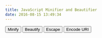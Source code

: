 ```yaml
---
title: JavaScript Minifier and Beautifier
date: 2016-08-15 13:49:34
---
```


<script src="/libraries/lib/codemirror.js"></script>

<link rel="stylesheet" href="/libraries/lib/codemirror.css">

<script src="/libraries/mode/css/css.js"></script>

<script src="/libraries/uglify.js"></script>

<script src="/libraries/beautify.js"></script>

<script type="text/javascript">
window.onload = function() {
  function descape(string) {
    /*
    From joliss/js-string-escape under MIT:

    The MIT License (MIT)

    Copyright (c) 2013 Jo Liss

    Permission is hereby granted, free of charge, to any person obtaining a copy
    of this software and associated documentation files (the "Software"), to deal
    in the Software without restriction, including without limitation the rights
    to use, copy, modify, merge, publish, distribute, sublicense, and/or sell
    copies of the Software, and to permit persons to whom the Software is
    furnished to do so, subject to the following conditions:

    The above copyright notice and this permission notice shall be included in
    all copies or substantial portions of the Software.

    THE SOFTWARE IS PROVIDED "AS IS", WITHOUT WARRANTY OF ANY KIND, EXPRESS OR
    IMPLIED, INCLUDING BUT NOT LIMITED TO THE WARRANTIES OF MERCHANTABILITY,
    FITNESS FOR A PARTICULAR PURPOSE AND NONINFRINGEMENT. IN NO EVENT SHALL THE
    AUTHORS OR COPYRIGHT HOLDERS BE LIABLE FOR ANY CLAIM, DAMAGES OR OTHER
    LIABILITY, WHETHER IN AN ACTION OF CONTRACT, TORT OR OTHERWISE, ARISING FROM,
    OUT OF OR IN CONNECTION WITH THE SOFTWARE OR THE USE OR OTHER DEALINGS IN
    THE SOFTWARE.

     */
    return ('' + string).replace(/["'\\\n\r\u2028\u2029]/g, function (character) {
      // Escape all characters not included in SingleStringCharacters and
      // DoubleStringCharacters on
      // http://www.ecma-international.org/ecma-262/5.1/#sec-7.8.4
      switch (character) {
        case '"':
        case "'":
        case '\\':
          return '\\' + character;
        // Four possible LineTerminator characters need to be escaped:
        case '\n':
          return '\\n';
        case '\r':
          return '\\r';
        case '\u2028':
          return '\\u2028';
        case '\u2029':
          return '\\u2029';
      }
    });
  }

  function minify(__str) {

    var options = UglifyJS.defaults({}, {
        spidermonkey     : false,
        outSourceMap     : null,
        sourceRoot       : null,
        inSourceMap      : null,
        sourceMapUrl     : null,
        fromString       : false,
        warnings         : false,
        mangle           : {},
        mangleProperties : false,
        nameCache        : null,
        output           : null,
        compress         : {},
        parse            : {}
    });
    UglifyJS.base54.reset();

    // 1. parse
    var toplevel = null,
        sourcesContent = {};

    if (options.spidermonkey) {
        toplevel = UglifyJS.AST_Node.from_mozilla_ast(files);
    } else {
      toplevel = UglifyJS.parse(__str, {
        filename: 'inlinefile.js',
        toplevel: toplevel,
        bare_returns: options.parse ? options.parse.bare_returns : undefined
      });
    }

    if (options.wrap) {
      toplevel = toplevel.wrap_commonjs(options.wrap, options.exportAll);
    }

    // 2. compress
    if (options.compress) {
        var compress = { warnings: options.warnings };
        UglifyJS.merge(compress, options.compress);
        toplevel.figure_out_scope();
        var sq = UglifyJS.Compressor(compress);
        toplevel = sq.compress(toplevel);
    }

    // 3. mangle properties
    if (options.mangleProperties || options.nameCache) {
        options.mangleProperties.cache = UglifyJS.readNameCache(options.nameCache, "props");
        toplevel = UglifyJS.mangle_properties(toplevel, options.mangleProperties);
        UglifyJS.writeNameCache(options.nameCache, "props", options.mangleProperties.cache);
    }

    // 4. mangle
    if (options.mangle) {
        toplevel.figure_out_scope(options.mangle);
        toplevel.compute_char_frequency(options.mangle);
        toplevel.mangle_names(options.mangle);
    }

    // 5. output
    var inMap = options.inSourceMap;
    var output = {};
    //if (typeof options.inSourceMap == "string") {
    //    inMap = JSON.parse(fs.readFileSync(options.inSourceMap, "utf8"));
    //}
    if (options.outSourceMap) {
        output.source_map = UglifyJS.SourceMap({
            file: options.outSourceMap,
            orig: inMap,
            root: options.sourceRoot
        });
        if (options.sourceMapIncludeSources) {
            for (var file in sourcesContent) {
                if (sourcesContent.hasOwnProperty(file)) {
                    output.source_map.get().setSourceContent(file, sourcesContent[file]);
                }
            }
        }

    }
    if (options.output) {
        UglifyJS.merge(output, options.output);
    }
    var stream = UglifyJS.OutputStream(output);
    toplevel.print(stream);

    var mappingUrlPrefix = "\n//# sourceMappingURL=";
    if (options.outSourceMap && typeof options.outSourceMap === "string" && options.sourceMapUrl !== false) {
        stream += mappingUrlPrefix + (typeof options.sourceMapUrl === "string" ? options.sourceMapUrl : options.outSourceMap);
    }

    var source_map = output.source_map;
    if (source_map) {
        source_map = source_map + "";
    }

    //return {
    //    code : stream + "",
    //    map  : source_map
    //};

    return stream + "";

  }
  function beautify(text) {
    return js_beautify(text, {
      'indent_size' : 2,
      'indent_char' : ' '
    });
  }
  var myCodeMirror = CodeMirror(document.getElementById('textfield'), {
    value: "// Minifier powered by UglifyJS2\nvar a = 0; var b = 'abc';\n\n/** UglifyJS is released under the BSD license:\n\nCopyright 2012-2013 (c) Mihai Bazon <mihai.bazon@gmail.com>\n\nRedistribution and use in source and binary forms, with or without\nmodification, are permitted provided that the following conditions\nare met:\n\n    * Redistributions of source code must retain the above\n      copyright notice, this list of conditions and the following\n      disclaimer.\n\n    * Redistributions in binary form must reproduce the above\n      copyright notice, this list of conditions and the following\n      disclaimer in the documentation and/or other materials\n      provided with the distribution.\n\nTHIS SOFTWARE IS PROVIDED BY THE COPYRIGHT HOLDER “AS IS” AND ANY\nEXPRESS OR IMPLIED WARRANTIES, INCLUDING, BUT NOT LIMITED TO, THE\nIMPLIED WARRANTIES OF MERCHANTABILITY AND FITNESS FOR A PARTICULAR\nPURPOSE ARE DISCLAIMED. IN NO EVENT SHALL THE COPYRIGHT HOLDER BE\nLIABLE FOR ANY DIRECT, INDIRECT, INCIDENTAL, SPECIAL, EXEMPLARY,\nOR CONSEQUENTIAL DAMAGES (INCLUDING, BUT NOT LIMITED TO,\nPROCUREMENT OF SUBSTITUTE GOODS OR SERVICES; LOSS OF USE, DATA, OR\nPROFITS; OR BUSINESS INTERRUPTION) HOWEVER CAUSED AND ON ANY\nTHEORY OF LIABILITY, WHETHER IN CONTRACT, STRICT LIABILITY, OR\nTORT (INCLUDING NEGLIGENCE OR OTHERWISE) ARISING IN ANY WAY OUT OF\nTHE USE OF THIS SOFTWARE, EVEN IF ADVISED OF THE POSSIBILITY OF\nSUCH DAMAGE. */",
    mode:  "css",
    lineWrapping: true,
    lineNumbers: true
  });
  // Minify
  document.getElementById('do-min').onclick = function() {
    try {
      myCodeMirror.setValue(minify(myCodeMirror.getValue()));
    } catch (err) {
      alert("Could not minify: " + err);
      console.trace(err);
    }
  };
  // Beautify
  document.getElementById('do-bt').onclick = function() {
    try {
      myCodeMirror.setValue(beautify(myCodeMirror.getValue()));
    } catch (err) {
      alert("Could not beautify: " + err);
      console.trace(err);
    }
  };
  // Escape
  document.getElementById('do-esc').onclick = function() {
    try {
      myCodeMirror.setValue(descape(myCodeMirror.getValue()));
    } catch (err) {
      alert("Could not escape: " + err);
      console.trace(err);
    }
  };
  // Encode URI
  document.getElementById('do-enc').onclick = function() {
    try {
      myCodeMirror.setValue(encodeURI(myCodeMirror.getValue()));
    } catch (err) {
      alert("Could not encode: " + err);
      console.trace(err);
    }
  };
};
</script>

<style type="text/css">
.CodeMirror { /* not at all stolen from http://jsbeautifier.org/ */
    border: 1px solid #ccc;
    height: 450px;
    font-size: 90%;
    margin-bottom: 6px;
    background: white;
}
</style>

<button class="submit" id="do-min">Minify</button> <button class="submit" id="do-bt">Beautify</button> <button class="submit" id="do-esc">Escape</button> <button class="submit" id="do-enc">Encode URI</button>

<div id="textfield"></div>